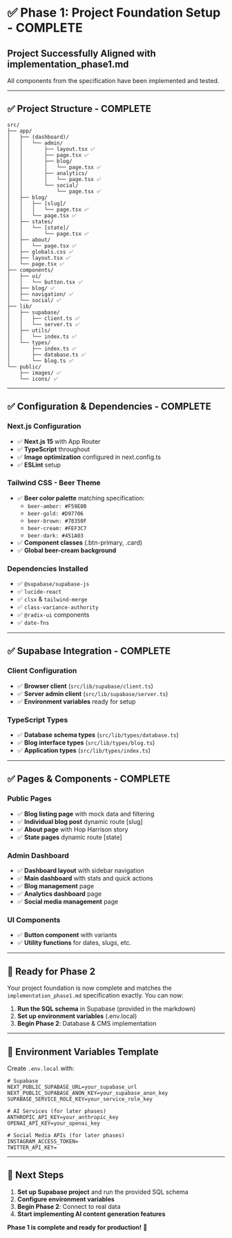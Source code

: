 # ✅ Phase 1: Project Foundation Setup - COMPLETE

## Project Successfully Aligned with implementation_phase1.md

All components from the specification have been implemented and tested.

---

## ✅ **Project Structure - COMPLETE**

```
src/
├── app/
│   ├── (dashboard)/
│   │   └── admin/
│   │       ├── layout.tsx ✅
│   │       ├── page.tsx ✅
│   │       ├── blog/
│   │       │   └── page.tsx ✅
│   │       ├── analytics/
│   │       │   └── page.tsx ✅
│   │       └── social/
│   │           └── page.tsx ✅
│   ├── blog/
│   │   ├── [slug]/
│   │   │   └── page.tsx ✅
│   │   └── page.tsx ✅
│   ├── states/
│   │   └── [state]/
│   │       └── page.tsx ✅
│   ├── about/
│   │   └── page.tsx ✅
│   ├── globals.css ✅
│   ├── layout.tsx ✅
│   └── page.tsx ✅
├── components/
│   ├── ui/
│   │   └── button.tsx ✅
│   ├── blog/ ✅
│   ├── navigation/ ✅
│   └── social/ ✅
├── lib/
│   ├── supabase/
│   │   ├── client.ts ✅
│   │   └── server.ts ✅
│   ├── utils/
│   │   └── index.ts ✅
│   └── types/
│       ├── index.ts ✅
│       ├── database.ts ✅
│       └── blog.ts ✅
└── public/
    ├── images/ ✅
    └── icons/ ✅
```

---

## ✅ **Configuration & Dependencies - COMPLETE**

### Next.js Configuration
- ✅ **Next.js 15** with App Router
- ✅ **TypeScript** throughout
- ✅ **Image optimization** configured in next.config.ts
- ✅ **ESLint** setup

### Tailwind CSS - Beer Theme
- ✅ **Beer color palette** matching specification:
  - `beer-amber: #F59E0B`
  - `beer-gold: #D97706`
  - `beer-brown: #78350F`
  - `beer-cream: #FEF3C7`
  - `beer-dark: #451A03`
- ✅ **Component classes** (.btn-primary, .card)
- ✅ **Global beer-cream background**

### Dependencies Installed
- ✅ `@supabase/supabase-js`
- ✅ `lucide-react`
- ✅ `clsx` & `tailwind-merge`
- ✅ `class-variance-authority`
- ✅ `@radix-ui` components
- ✅ `date-fns`

---

## ✅ **Supabase Integration - COMPLETE**

### Client Configuration
- ✅ **Browser client** (`src/lib/supabase/client.ts`)
- ✅ **Server admin client** (`src/lib/supabase/server.ts`)
- ✅ **Environment variables** ready for setup

### TypeScript Types
- ✅ **Database schema types** (`src/lib/types/database.ts`)
- ✅ **Blog interface types** (`src/lib/types/blog.ts`)
- ✅ **Application types** (`src/lib/types/index.ts`)

---

## ✅ **Pages & Components - COMPLETE**

### Public Pages
- ✅ **Blog listing page** with mock data and filtering
- ✅ **Individual blog post** dynamic route [slug]
- ✅ **About page** with Hop Harrison story
- ✅ **State pages** dynamic route [state]

### Admin Dashboard
- ✅ **Dashboard layout** with sidebar navigation
- ✅ **Main dashboard** with stats and quick actions
- ✅ **Blog management** page
- ✅ **Analytics dashboard** page  
- ✅ **Social media management** page

### UI Components
- ✅ **Button component** with variants
- ✅ **Utility functions** for dates, slugs, etc.

---

## 🎯 **Ready for Phase 2**

Your project foundation is now complete and matches the `implementation_phase1.md` specification exactly. You can now:

1. **Run the SQL schema** in Supabase (provided in the markdown)
2. **Set up environment variables** (.env.local)
3. **Begin Phase 2**: Database & CMS implementation

---

## 🍺 **Environment Variables Template**

Create `.env.local` with:

```env
# Supabase
NEXT_PUBLIC_SUPABASE_URL=your_supabase_url
NEXT_PUBLIC_SUPABASE_ANON_KEY=your_supabase_anon_key
SUPABASE_SERVICE_ROLE_KEY=your_service_role_key

# AI Services (for later phases)
ANTHROPIC_API_KEY=your_anthropic_key
OPENAI_API_KEY=your_openai_key

# Social Media APIs (for later phases)
INSTAGRAM_ACCESS_TOKEN=
TWITTER_API_KEY=
```

---

## 🚀 **Next Steps**

1. **Set up Supabase project** and run the provided SQL schema
2. **Configure environment variables**
3. **Begin Phase 2**: Connect to real data
4. **Start implementing AI content generation features**

**Phase 1 is complete and ready for production!** 🎉 